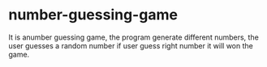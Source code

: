 # number-guessing-game
  It is anumber guessing game, the  program generate different numbers, the user guesses a random number if user guess right number it will won the game.
